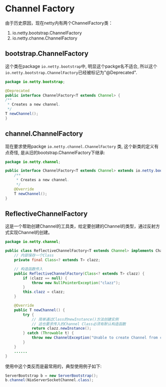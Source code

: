 # Channel Factory

由于历史原因，现在netty内有两个ChannelFactory类：

1. io.netty.bootstrap.ChannelFactory
2. io.netty.channe.ChannelFactory

## bootstrap.ChannelFactory

这个类在package `io.netty.bootstrap`中, 明显这个packge名不适合, 所以这个`io.netty.bootstrap.ChannelFactory`已经被标记为"@Deprecated".

```java
package io.netty.bootstrap;

@Deprecated
public interface ChannelFactory<T extends Channel> {
/**
 * Creates a new channel.
 */
T newChannel();
}
```

## channel.ChannelFactory

现在要求使用packge `io.netty.channel.ChannelFactory` 类, 这个新类的定义有点奇怪, 是从旧的bootstrap.ChannelFactory下继承:

```java
package io.netty.channel;

public interface ChannelFactory<T extends Channel> extends io.netty.bootstrap.ChannelFactory<T> {
    /**
     * Creates a new channel.
     */
    @Override
    T newChannel();
}
```

## ReflectiveChannelFactory

这是一个帮助创建Channel的工具类，给定要创建的Channel的类型，通过反射方式实现Channel的创建。

```java
package io.netty.channel;

public class ReflectiveChannelFactory<T extends Channel> implements ChannelFactory<T> {
	// 内部保存一个Class
    private final Class<? extends T> clazz;

	// 构造函数传入
    public ReflectiveChannelFactory(Class<? extends T> clazz) {
        if (clazz == null) {
            throw new NullPointerException("clazz");
        }
        this.clazz = clazz;
    }

    @Override
    public T newChannel() {
        try {
        	// 简单通过Class的newInstance()方法创建实例
            // 这也要求传入的Channel Class必须有默认构造函数
            return clazz.newInstance();
        } catch (Throwable t) {
            throw new ChannelException("Unable to create Channel from class " + clazz, t);
        }
    }
    ......
}
```

使用中这个类反而是最常用的，典型使用例子如下:

```java
ServerBootstrap b = new ServerBootstrap();
b.channel(NioServerSocketChannel.class);
```